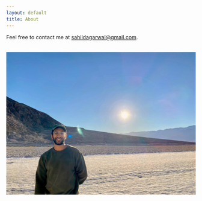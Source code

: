 ```yaml
---
layout: default
title: About
---
```

Feel free to contact me at sahildagarwal@gmail.com.
<br><br>

<img src="/assets/images/sequoia/dv6.jpeg" width="1000"/>
